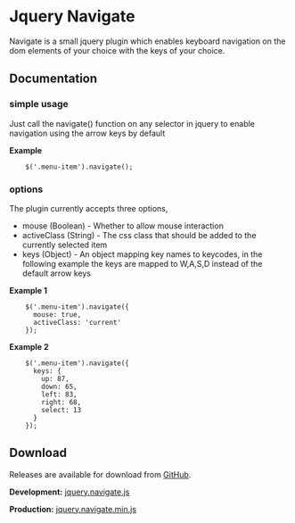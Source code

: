 # Jquery Navigate

Navigate is a small jquery plugin which enables keyboard navigation on the dom elements of your choice with the keys of your choice.


## Documentation

### simple usage

Just call the navigate() function on any selector in jquery to enable navigation using the arrow keys by default


__Example__

        $('.menu-item').navigate();


### options

The plugin currently accepts three options,

* mouse (Boolean) - Whether to allow mouse interaction
* activeClass (String) - The css class that should be added to the currently selected item
* keys (Object) - An object mapping key names to keycodes, in the following example the keys are mapped to W,A,S,D instead of the default arrow keys


__Example 1__

        $('.menu-item').navigate({
          mouse: true,
          activeClass: 'current'
        });


__Example 2__

        $('.menu-item').navigate({
          keys: {
            up: 87,
            down: 65,
            left: 83,
            right: 68,
            select: 13
          }
        });      
        
## Download

Releases are available for download from
[GitHub](http://github.com/tommoor/navigate-jquery-plugin/downloads).

__Development:__ [jquery.navigate.js](https://github.com/tommoor/navigate-jquery-plugin/raw/master/jquery.navigate.js)

__Production:__ [jquery.navigate.min.js](https://github.com/tommoor/navigate-jquery-plugin/raw/master/jquery.navigate.min.js)
